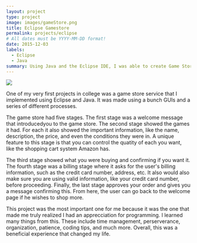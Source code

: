 ```yaml
---
layout: project
type: project
image: images/gameStore.png
title: Eclipse Gamestore
permalink: projects/eclipse
# All dates must be YYYY-MM-DD format!
date: 2015-12-03
labels:
  - Eclipse
  - Java
summary: Using Java and the Eclipse IDE, I was able to create Game Store much like the Amazon Store.
---
```


<img class="ui medium right floated rounded image" src="../images/eclipse.png">

One of my very first projects in college was a game store service that I implemented using Eclipse and Java. It was made using a bunch GUIs and a series of different processes.

The game store had five stages. The first stage was a welcome message that introducedyou to the game store. The second stage showed the games it had. For each it also showed the important information, like the name, description, the price, and even the conditions they were in. A unique feature to this stage is that you can control the quatity of each you want, like the shopping cart system Amazon has.

The third stage showed what you were buying and confirming if you want it. The fourth stage was a billing stage where it asks for the user's billing information, such as the credit card number, address, etc. It also would also make sure you are using valid information, like your credit card number, before proceeding. Finally, the last stage approves your order and gives you a message confirming this. From here, the user can go back to the welcome page if he wishes to shop more.

This project was the most important one for me because it was the one that made me truly realized I had an apprecciation for programming. I learned many things from this. These include time management, perserverance, organization, patience, coding tips, and much more. Overall, this was a beneficial experience that changed my life.

